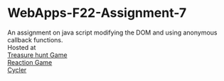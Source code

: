 # WebApps-F22-Assignment-7
An assignment on java script modifying the DOM and using anonymous callback functions.<br>
Hosted at<br>
[Treasure hunt Game](https://44-563-web-apps-f22.github.io/44563-webapps-assignment-7-DhruvaTejaSamala/treasure.html) <br>
[Reaction Game](https://44-563-web-apps-f22.github.io/44563-webapps-assignment-7-DhruvaTejaSamala/reaction.html) <br>
[Cycler](https://44-563-web-apps-f22.github.io/44563-webapps-assignment-7-DhruvaTejaSamala/cycler.html)

